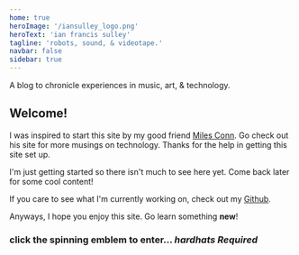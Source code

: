 ```yaml
---
home: true
heroImage: '/iansulley_logo.png'
heroText: 'ian francis sulley'
tagline: 'robots, sound, & videotape.'
navbar: false
sidebar: true
---
```


A blog to chronicle experiences in music, art, & technology.

## Welcome!

I was inspired to start this site by my good friend [Miles Conn](http://milesconn.io).
Go check out his site for more musings on technology. Thanks for the help in getting
this site set up.

I'm just getting started so there isn't much to see here yet. Come back later for some cool content!

If you care to see what I'm currently working on, check out my [Github](https://github.com/sulleyi).

Anyways, I hope you enjoy this site. Go learn something **new**!

### click the spinning emblem to enter... *hardhats Required*

<div class="responsive-center">
<a href="about">
  <ClientOnly>
    <ThreeScene :width="600" :height="400" :debug="false" />
</ClientOnly>
</a>
</div>

